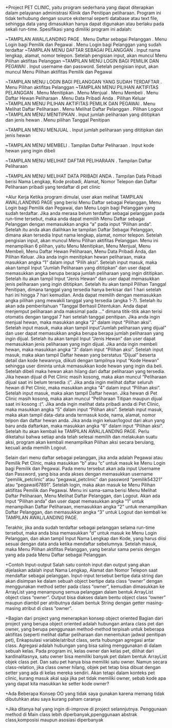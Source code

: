 +Project PET CLINIC, yaitu program sederhana yang dapat diterapkan dalam pelayanan administrasi Klinik dan Penitipan peliharaan. Program ini tidak terhubung dengan source eksternal seperti database atau text file, sehingga data yang dimasukkan hanya dapat digunakan atau berlaku pada sekali run-time. Spesifikasi yang dimiliki program ini adalah:

~TAMPILAN AWAL/LANDING PAGE
.	Menu Daftar sebagai Pelanggan
.	Menu Login bagi Pemilik dan Pegawai
.	Menu Login bagi Pelanggan yang sudah terdaftar
~TAMPILAN MENU DAFTAR SEBAGAI PELANGGAN
.	Input nama lengkap, alamat, nomor telepon. Setelah pengisian input, akan muncul 		Menu Pilihan aktifitas Pelanggan
~TAMPILAN MENU LOGIN BAGI PEMILIK DAN PEGAWAI
.	Input username dan password. Setelah pengisian input, akan muncul Menu Pilihan      aktifitas Pemilik dan Pegawai

~TAMPILAN MENU LOGIN BAGI PELANGGAN YANG SUDAH TERDAFTAR
.	Menu Pilihan aktifitas Pelanggan
~TAMPILAN MENU PILIHAN AKTIFITAS PELANGGAN
.	Menu Menitipkan
.	Menu Menjual
.	Menu Membeli
.	Menu Daftar Hewan Peliharaan
.	Menu Data Pribadi Anda
.	Pilihan Keluar
~TAMPILAN MENU PILIHAN AKTIFITAS PEMILIK DAN PEGAWAI
.	Menu Melihat Daftar Peliharaan
.	Menu Melihat Daftar Pelanggan
.	Pilihan Logout
~TAMPILAN MENU MENITIPKAN
.	Input jumlah peliharaan yang dititipkan dan jenis hewan
.	Menu pilihan Tanggal Penitipan

~TAMPILAN MENU MENJUAL
.	Input jumlah peliharaan yang dititipkan dan jenis hewan

~TAMPILAN MENU MEMBELI
.	Tampilan Daftar Peliharaan
.	Input kode hewan yang ingin dibeli

~TAMPILAN MENU MELIHAT DAFTAR PELIHARAAN
.	Tampilan Daftar Peliharaan

~TAMPILAN MENU MELIHAT DATA PRIBADI ANDA
.	Tampilan Data Pribadi berisi Nama Lengkap, Kode probadi, Alamat, Nomor Telepon dan 		Daftar Peliharaan pribadi yang terdaftar di pet clinic


+Alur Kerja
Ketika program dimulai, user akan melihat TAMPILAN AWAL/LANDING PAGE yang berisi Menu Daftar sebagai Pelanggan, Menu Login bagi Pemilik dan Pegawai, dan Menu Login bagi Pelanggan yang sudah terdaftar.
Jika anda merasa belum terdaftar sebagai pelanggan pada run-time tersebut, maka anda dapat memilih Menu Daftar sebagai Pelanggan dengan memasukkan angka “a” pada input “Pilihan anda”. Setelah itu anda akan dialihkan ke tampilan Daftar Sebagai Pelanggan, dimana akan tersedia Input nama lengkap, alamat, nomor telepon. 
Setelah pengisian input, akan muncul Menu Pilihan aktifitas Pelanggan. Menu ini menampilkan 6 pilihan, yaitu Menu Menitipkan, Menu Menjual, Menu Membeli, Menu Daftar Hewan Peliharaan, Menu Data Pribadi Anda, dan Pilihan Keluar.
Jika anda ingin menitipkan hewan peliharaan, maka masukkan angka “1” dalam input “Pilih aksi”. Setelah input masuk, maka akan tampil Input “Jumlah Peliharaan yang dititipkan” dan user dapat memasukkan angka berupa berapa jumlah peliharaan yang ingin dititipkan. Setelah itu akan tampil Input “Jenis Hewan” dan user dapat memasukkan jenis peliharaan yang ingin dititipkan. Setelah itu akan tampil Pilihan Tanggal Penitipan, dimana tanggal yang tersedia hanya berkisar dari 1 hari setelah hari ini hingga 7 hari kemudian. Anda dapat memilih dengan memasukkan angka pilihan yang mewakili tanggal yang tersedia (angka 1-7). Setelah itu akan ada pemberitahuan "Tanggal Berhasil Ditentukan. Anda dapat menjemput peliharaan anda maksimal pada …" dimana titik-titik akan terisi otomatis dengan tanggal 7 hari setelah tanggal penitipan.
Jika anda ingin menjual hewan, maka masukkan angka “2” dalam input “Pilihan aksi”. Setelah input masuk, maka akan tampil input”Jumlah peliharaan yang dijual” dan user dapat memasukkan angka berupa berapa jumlah peliharaan yang ingin dijual. Setelah itu akan tampil Input “Jenis Hewan” dan user dapat memasukkan jenis peliharaan yang ingin dijual.
Jika anda ingin membeli hewan, maka masukkan angka “3” dalam input “Pilihan aksi”. Setelah input masuk, maka akan tampil Daftar hewan yang berstatus “Dijual” beserta detail dan kode hewannya, diikuti dengan tampilnya input “Kode Hewan” sehingga user diminta untuk memasukkan kode hewan yang ingin dia beli. Setelah dibeli maka hewan akan hilang dari daftar peliharaan yang tersedia. Jika hewan dijual di Pet Clinic masih kosong, maka akan muncul “Peliharaan dijual saat ini belum tersedia :(”.
Jika anda ingin melihat daftar seluruh hewan di Pet Clinic, maka masukkan angka “4” dalam input “Pilihan aksi”. Setelah input masuk, maka akan tampil Daftar hewan. Jika hewan di Pet Clinic masih kosong, maka akan muncul “Peliharaan Titipan maupun dijual saat ini kosong :(“.
Jika anda ingin melihat data pribadi anda di Pet Clinic, maka masukkan angka “5” dalam input “Pilihan aksi”. Setelah input masuk, maka akan tampil data-data anda termasuk kode, nama, alamat, nomor telpon dan daftar hewan anda.
Jika anda ingin keluar/logout dari akun yang baru anda daftarkan, maka masukkan angka “6” dalam input “Pilihan aksi”. Setelah itu akan kembali ke TAMPILAN AWAL/LANDING PAGE.
Perlu diketahui bahwa setiap anda telah selesai memilih dan melakukan suatu aksi, program akan kembali menampilkan Pilihan aksi secara berulang, kecuali anda memilih Logout.

Selain dari menu daftar sebagai pelanggan, jika anda adalah Pegawai atau Pemilik Pet Clinic, maka masukkan “b” atau “c” untuk masuk ke Menu Login bagi Pemilik dan Pegawai. Pada menu tersebut akan ada input Username dan Password, yang bisa anda akses dengan memasukkan username “pemilik_petclinic” atau “pegawai_petclinic” dan password “pemilik54321” atau “pegawai67891”. Setelah login, maka akan masuk ke Menu Pilihan aktifitas Pemilik dan Pegawai. Menu ini sama-sama berisi Menu Melihat Daftar Peliharaan, Menu Melihat Daftar Pelanggan, dan Logout. Akan ada Input “Pilihan anda” dan user dapat memasukkan angka “1” untuk menampilkan Daftar Peliharaan, memasukkan angka “2” untuk menampilkan Daftar Pelanggan, dan memasukkan angka “3” untuk Logout dan kembali ke TAMPILAN AWAL/LANDING PAGE.

Terakhir, jika anda sudah terdaftar sebagai pelanggan selama run-time tersebut, maka anda bisa memasukkan “d” untuk masuk ke Menu Login Pelanggan, dan akan tampil Input Nama Lengkap dan Kode, yang harus diisi sesuai dengan data anda ketika mendaftar sebelumnya. Setelah masuk, maka Menu Pilihan aktifitas Pelanggan, yang beralur sama persis dengan yang ada pada Menu Daftar sebagai Pelanggan.


+Contoh Input-output
Salah satu contoh input dan output yang akan dijelaskan adalah input Nama Lengkap, Alamat dan Nomor Telepon saat mendaftar sebagai pelanggan. Input-input tersebut bertipe data string dan akan disimpan ke dalam sebuah object bertipe data class “owner” dengan menggunakan method setter pada class “owner”, kemudian dimasukkan ke ArrayList<owner> yang menampung semua pelanggan dalam bentuk ArrayList object class “owner”. Output bisa diakses dalam bentu object class “owner” maupun diambil per atributnya dalam bentuk String dengan getter masing-masing atribut di class “owner”.


+Bagian dari project yang menerapkan konsep object oriented
Bagian dari project yang berupa object oriented adalah hubungan antara class pet dan owner, yang berupa penggunaan method-method terpisah untuk beberapa aktifitas (seperti melihat daftar peliharaan dan menentukan jadwal penitipan pet), Enkapsulasi variable/atribut class, serta hubungan agregasi antar class. Agregasi adalah hubungan yang bisa saling menggunakan di dalam sebuah kelas. Pada program ini, kelas owner dan kelas pet, dilihat dari kardinalitasnya, satu owner bisa memiliki banyak pet dalam bentuk ArrayList objek class pet. Dan satu pet hanya bisa memiliki satu owner. Namun secara class-relation, jika class owner hilang, objek pet tetap bisa dibuat dengan setter yang ada di kelas mereka sendiri. Akan tetapi dalam konteks pet clinic, kurang masuk akal saja jika pet tidak memiliki owner, sebab kode apa yang dapat kita masukkan ke setter kode owner? 


+Ada Beberapa Konsep OO yang tidak saya gunakan karena memang tidak dibutuhkan atau saya kurang paham caranya

+Jika ditanya hal yang ingin di-improve di project selannjutnya. Penggunaan method di Main class lebih diperbanyak,ppenggunaan abstrak class,komposisi maupun asosiasi diperbanyak